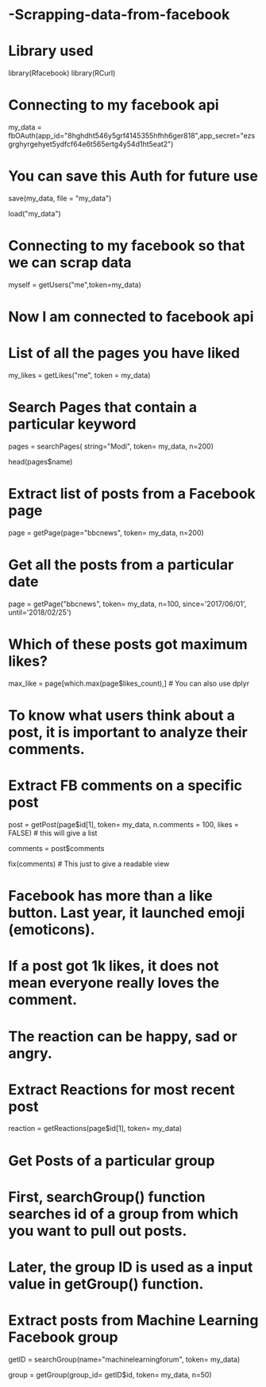 # -Scrapping-data-from-facebook
# Library used

library(Rfacebook)
library(RCurl)

# Connecting to my facebook api

my_data = fbOAuth(app_id="8hghdht546y5grf4145355hfhh6ger818",app_secret="ezsgrghyrgehyet5ydfcf64e6t565ertg4y54d1ht5eat2")

# You can save this Auth for future use

save(my_data, file = "my_data")

load("my_data")

# Connecting to my facebook so that we can scrap data 

myself = getUsers("me",token=my_data)

# Now I am connected to facebook api

# List of all the pages you have liked

my_likes = getLikes("me", token = my_data)

# Search Pages that contain a particular keyword

pages = searchPages( string="Modi", token= my_data, n=200)

head(pages$name)

# Extract list of posts from a Facebook page

page = getPage(page="bbcnews", token= my_data, n=200)

# Get all the posts from a particular date

page = getPage("bbcnews", token= my_data, n=100,
                since='2017/06/01', until='2018/02/25')

# Which of these posts got maximum likes?

max_like = page[which.max(page$likes_count),] # You can also use dplyr

# To know what users think about a post, it is important to analyze their comments.
# Extract FB comments on a specific post

post = getPost(page$id[1], token= my_data, n.comments = 100, likes = FALSE) # this will give a list

comments = post$comments 

fix(comments) # This just to give a readable view

# Facebook has more than a like button. Last year, it launched emoji (emoticons). 
# If a post got 1k likes, it does not mean everyone really loves the comment. 
# The reaction can be happy, sad or angry.

# Extract Reactions for most recent post

reaction = getReactions(page$id[1], token= my_data)

# Get Posts of a particular group
# First, searchGroup() function searches id of a group from which you want to pull out posts. 
# Later, the group ID is used as a input value in getGroup() function.

# Extract posts from Machine Learning Facebook group

getID = searchGroup(name="machinelearningforum", token= my_data)

group = getGroup(group_id= getID$id, token= my_data, n=50)



